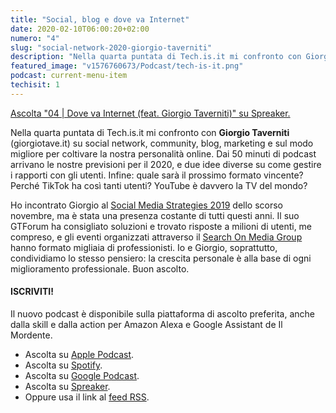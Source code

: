 ```yaml
---
title: "Social, blog e dove va Internet"
date: 2020-02-10T06:00:20+02:00
numero: "4"
slug: "social-network-2020-giorgio-taverniti"
description: "Nella quarta puntata di Tech.is.it mi confronto con Giorgio Taverniti su social network, community, blog, marketing e sul modo migliore per coltivare la nostra personalità online. Autore: Riccardo Palombo"
featured_image: "v1576760673/Podcast/tech-is-it.png"
podcast: current-menu-item
techisit: 1
---
```


<a class="spreaker-player" href="https://www.spreaker.com/episode/22581034" data-resource="episode_id=22581034" data-width="100%" data-height="350px" data-theme="light" data-playlist="false" data-playlist-continuous="false" data-autoplay="false" data-live-autoplay="false" data-chapters-image="true" data-episode-image-position="right" data-hide-logo="false" data-hide-likes="false" data-hide-comments="false" data-hide-sharing="false" data-hide-download="true" data-cover="https%3A%2F%2Fd3wo5wojvuv7l.cloudfront.net%2Fimages.spreaker.com%2Foriginal%2F15020a5c63f8a4414fee525deddaee85.jpg">Ascolta "04 | Dove va Internet (feat. Giorgio Taverniti)" su Spreaker.</a>

Nella quarta puntata di Tech.is.it mi confronto con **Giorgio Taverniti** (giorgiotave.it) su social network, community, blog, marketing e sul modo migliore per coltivare la nostra personalità online. Dai 50 minuti di podcast arrivano le nostre previsioni per il 2020, e due idee diverse su come gestire i rapporti con gli utenti. Infine: quale sarà il prossimo formato vincente? Perché TikTok ha così tanti utenti? YouTube è davvero la TV del mondo?

Ho incontrato Giorgio al [Social Media Strategies 2019](/podcast/il-mordente-48/ "Cosa ho detto a Rimini") dello scorso novembre, ma è stata una presenza costante di tutti questi anni. Il suo GTForum ha consigliato soluzioni e trovato risposte a milioni di utenti, me compreso, e gli eventi organizzati attraverso il [Search On Media Group](https://www.searchon.it/ "Vai al sito di Search On Media Group") hanno formato migliaia di professionisti. Io e Giorgio, soprattutto, condividiamo lo stesso pensiero: la crescita personale è alla base di ogni miglioramento professionale. Buon ascolto.

#### ISCRIVITI!

Il nuovo podcast è disponibile sulla piattaforma di ascolto preferita, anche dalla skill e dalla action per Amazon Alexa e Google Assistant de Il Mordente. 

- Ascolta su <a href="https://podcasts.apple.com/it/podcast/tech-is-it/id1492275528" target="_blank" rel="nofollow noopener" title="Ascolta Tech.is.it su Apple Podcast">Apple Podcast</a>.
- Ascolta su <a href="https://open.spotify.com/show/0YsuYqJ8tY7E6PyDfNLOVQ" title="Ascolta Tech.is.it su Spotify" target="_blank" rel="nofollow noopener">Spotify</a>.
- Ascolta su <a href="https://podcasts.google.com/?feed=aHR0cHM6Ly93d3cuc3ByZWFrZXIuY29tL3Nob3cvNDE3NjE2OC9lcGlzb2Rlcy9mZWVk" title="Ascolta Tech.is.it su Google Podcast" target="_blank" rel="nofollow noopener">Google Podcast</a>.
- Ascolta su <a href="https://www.spreaker.com/show/tech-is-it" title="Ascolta Tech.is.it su Spreaker" target="_blank" rel="nofollow noopener">Spreaker</a>.
- Oppure usa il link al <a href="https://www.spreaker.com/show/4176168/episodes/feed" title="RSS Tech.is.it" target="_blank" rel="nofollow noopener">feed RSS</a>.
</ol>